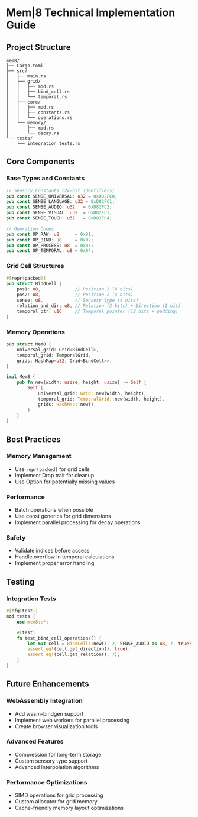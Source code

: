 # Mem|8 Technical Implementation Guide

## Project Structure

```
mem8/
├── Cargo.toml
├── src/
│   ├── main.rs
│   ├── grid/
│   │   ├── mod.rs
│   │   ├── bind_cell.rs
│   │   └── temporal.rs
│   ├── core/
│   │   ├── mod.rs
│   │   ├── constants.rs
│   │   └── operations.rs
│   └── memory/
│       ├── mod.rs
│       └── decay.rs
└── tests/
    └── integration_tests.rs
```

## Core Components

### Base Types and Constants

```rust
// Sensory Constants (24-bit identifiers)
pub const SENSE_UNIVERSAL: u32 = 0xD82FC0;
pub const SENSE_LANGUAGE: u32 = 0xD82FC1;
pub const SENSE_AUDIO: u32   = 0xD82FC2;
pub const SENSE_VISUAL: u32  = 0xD82FC3;
pub const SENSE_TOUCH: u32   = 0xD82FC4;

// Operation Codes
pub const OP_RAW: u8      = 0x01;
pub const OP_BIND: u8     = 0x02;
pub const OP_PROCESS: u8  = 0x03;
pub const OP_TEMPORAL: u8 = 0x04;
```

### Grid Cell Structures

```rust
#[repr(packed)]
pub struct BindCell {
    pos1: u8,             // Position 1 (4 bits)
    pos2: u8,             // Position 2 (4 bits)
    sense: u8,            // Sensory type (4 bits)
    relation_and_dir: u8, // Relation (3 bits) + Direction (1 bit)
    temporal_ptr: u16     // Temporal pointer (12 bits + padding)
}
```

### Memory Operations

```rust
pub struct Mem8 {
    universal_grid: Grid<BindCell>,
    temporal_grid: TemporalGrid,
    grids: HashMap<u32, Grid<BindCell>>,
}

impl Mem8 {
    pub fn new(width: usize, height: usize) -> Self {
        Self {
            universal_grid: Grid::new(width, height),
            temporal_grid: TemporalGrid::new(width, height),
            grids: HashMap::new(),
        }
    }
}
```

## Best Practices

### Memory Management

- Use `repr(packed)` for grid cells
- Implement Drop trait for cleanup
- Use Option<T> for potentially missing values

### Performance

- Batch operations when possible
- Use const generics for grid dimensions
- Implement parallel processing for decay operations

### Safety

- Validate indices before access
- Handle overflow in temporal calculations
- Implement proper error handling

## Testing

### Integration Tests

```rust
#[cfg(test)]
mod tests {
    use mem8::*;

    #[test]
    fn test_bind_cell_operations() {
        let mut cell = BindCell::new(1, 2, SENSE_AUDIO as u8, 7, true);
        assert_eq!(cell.get_direction(), true);
        assert_eq!(cell.get_relation(), 7);
    }
}
```

## Future Enhancements

### WebAssembly Integration

- Add wasm-bindgen support
- Implement web workers for parallel processing
- Create browser visualization tools

### Advanced Features

- Compression for long-term storage
- Custom sensory type support
- Advanced interpolation algorithms

### Performance Optimizations

- SIMD operations for grid processing
- Custom allocator for grid memory
- Cache-friendly memory layout optimizations

